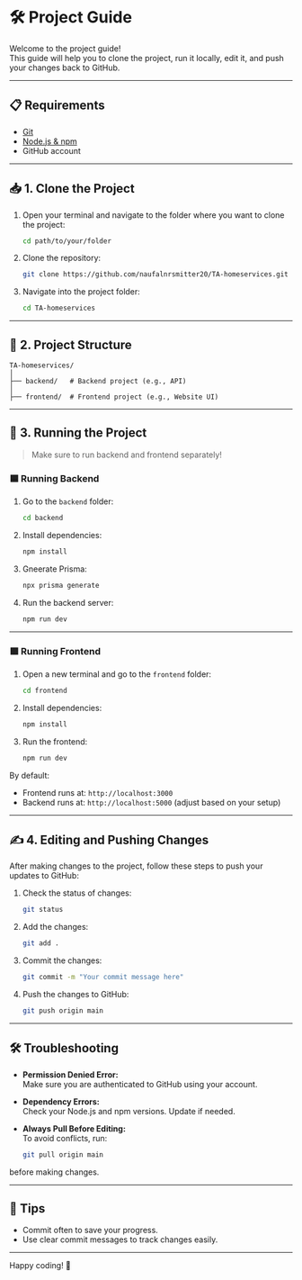 
# 🛠️ Project Guide

Welcome to the project guide!  
This guide will help you to clone the project, run it locally, edit it, and push your changes back to GitHub.

---

## 📋 Requirements

- [Git](https://git-scm.com/)
- [Node.js & npm](https://nodejs.org/)
- GitHub account

---

## 📥 1. Clone the Project

1. Open your terminal and navigate to the folder where you want to clone the project:

    ```bash
    cd path/to/your/folder
    ```

2. Clone the repository:

    ```bash
    git clone https://github.com/naufalnrsmitter20/TA-homeservices.git
    ```

3. Navigate into the project folder:

    ```bash
    cd TA-homeservices
    ```

---

## 📂 2. Project Structure

```
TA-homeservices/
│
├── backend/   # Backend project (e.g., API)
│
├── frontend/  # Frontend project (e.g., Website UI)
```

---

## 🚀 3. Running the Project

> Make sure to run backend and frontend separately!
  
### 🟦 Running Backend

1. Go to the `backend` folder:

    ```bash
    cd backend
    ```

2. Install dependencies:

    ```bash
    npm install
    ```
    
3. Gneerate Prisma:

    ```bash
    npx prisma generate
    ```

4. Run the backend server:

    ```bash
    npm run dev
    ```

---

### 🟪 Running Frontend

1. Open a new terminal and go to the `frontend` folder:

    ```bash
    cd frontend
    ```

2. Install dependencies:

    ```bash
    npm install
    ```

3. Run the frontend:

    ```bash
    npm run dev
    ```

By default:
- Frontend runs at: `http://localhost:3000`
- Backend runs at: `http://localhost:5000` (adjust based on your setup)

---

## ✍️ 4. Editing and Pushing Changes

After making changes to the project, follow these steps to push your updates to GitHub:

1. Check the status of changes:

    ```bash
    git status
    ```

2. Add the changes:

    ```bash
    git add .
    ```

3. Commit the changes:

    ```bash
    git commit -m "Your commit message here"
    ```

4. Push the changes to GitHub:

    ```bash
    git push origin main
    ```

---

## 🛠️ Troubleshooting

- **Permission Denied Error:**  
  Make sure you are authenticated to GitHub using your account.

- **Dependency Errors:**  
  Check your Node.js and npm versions. Update if needed.

- **Always Pull Before Editing:**  
  To avoid conflicts, run:

    ```bash
    git pull origin main
    ```

before making changes.

---

## 📣 Tips

- Commit often to save your progress.
- Use clear commit messages to track changes easily.

---

Happy coding! 🚀
